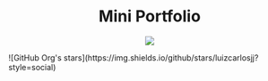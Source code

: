 <h1 align="center"> Mini Portfolio </h1>

<p align="center">
<img src="http://img.shields.io/static/v1?label=STATUS&message=EM%20DESENVOLVIMENTO&color=GREEN&style=for-the-badge"/>
</p>
![GitHub Org's stars](https://img.shields.io/github/stars/luizcarlosjj?style=social)
